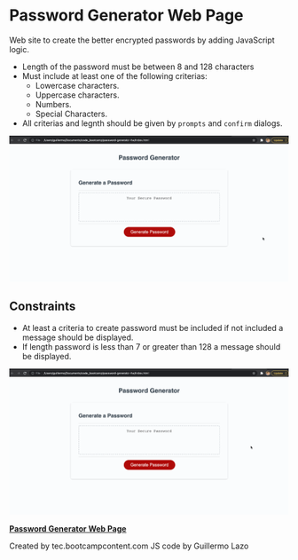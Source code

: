 # Password Generator Web Page
Web site to create the better encrypted passwords by adding JavaScript logic.

- Length of the password must be between 8 and 128 characters
- Must include at least one of the following criterias:
    - Lowercase characters.
    - Uppercase characters.
    - Numbers.
    - Special Characters.
- All criterias and legnth should be given by `prompts` and `confirm` dialogs.


![password generator](/img/password_gen1.gif)

## Constraints 
- At least a criteria to create password must be included if not included a message should be displayed.
- If length password is less than 7 or greater than 128 a message should be displayed.

![password generator constraints](/img/password_gen2.gif)


**[Password Generator Web Page](https://link-url-here.org)**

Created by tec.bootcampcontent.com
JS code by Guillermo Lazo